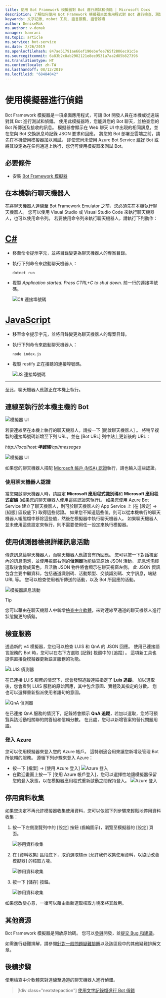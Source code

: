 ```yaml
---
title: 使用 Bot Framework 模擬器對 Bot 進行測試和偵錯 | Microsoft Docs
description: 了解如何使用 Bot Framework 模擬器桌面應用程式對 Bot 進行檢查、測試和偵錯。
keywords: 文字記錄, msbot 工具, 語言服務, 語音辨識
author: DeniseMak
ms.author: v-demak
manager: kamrani
ms.topic: article
ms.service: bot-service
ms.date: 2/26/2019
ms.openlocfilehash: 847ae51791ae66ef190ebefee765f2806ec91c5e
ms.sourcegitcommit: 6a83b2c8ab2902121e8ee9531a7aa2d85b827396
ms.translationtype: HT
ms.contentlocale: zh-TW
ms.lasthandoff: 08/12/2019
ms.locfileid: "68484042"
---
```

# <a name="debug-with-the-emulator"></a>使用模擬器進行偵錯

Bot Framework 模擬器是一項桌面應用程式，可讓 Bot 開發人員在本機或從遠端對其 Bot 進行測試和偵錯。 使用此模擬器時，您能與您的 Bot 聊天，並檢查您的 Bot 所傳送及接收的訊息。 模擬器會顯示在 Web 聊天 UI 中出現的相同訊息，並在您與 Bot 交換訊息時記錄 JSON 要求和回應。 將您的 Bot 部署至雲端之前，請先在本機使用模擬器加以測試。 即使您尚未使用 Azure Bot Service [建好](./bot-service-quickstart.md) Bot 或將其設定為在任何通道上執行，您仍可使用模擬器來測試 Bot。

## <a name="prerequisites"></a>必要條件
- 安裝 [Bot Framework 模擬器](https://aka.ms/Emulator-wiki-getting-started)

## <a name="run-a-bot-locally"></a>在本機執行聊天機器人
在將聊天機器人連線至 Bot Framework Emulator 之前，您必須先在本機執行聊天機器人。 您可以使用 Visual Studio 或 Visual Studio Code 來執行聊天機器人，也可以使用命令列。 若要使用命令列來執行聊天機器人，請執行下列動作：


# <a name="ctabcsharp"></a>[C#](#tab/csharp)

* 移至命令提示字元，並將目錄變更為聊天機器人的專案目錄。
* 執行下列命令來啟動聊天機器人： 
    ```
    dotnet run
    ```
* 複製 *Application started. Press CTRL+C to shut down.* 前一行的連接埠號碼。

    ![C# 連接埠號碼](media/bot-service-debug-emulator/csharp_port_number.png)


# <a name="javascripttabjavascript"></a>[JavaScript](#tab/javascript)

* 移至命令提示字元，並將目錄變更為聊天機器人的專案目錄。
* 執行下列命令來啟動聊天機器人：
    ```
    node index.js
    ```
* 複製 restify 正在接聽的連接埠號碼。

    ![JS 連接埠號碼](media/bot-service-debug-emulator/js_port_number.png)
---

至此，聊天機器人應該正在本機上執行。 


## <a name="connect-to-a-bot-running-on-localhost"></a>連線至執行於本機主機的 Bot

![模擬器 UI](media/emulator-v4/emulator-welcome.png)

若要連線至在本機上執行的聊天機器人，請按一下 [開啟聊天機器人]  。 將稍早複製的連接埠號碼新增至下列 URL，並在 [Bot URL] 列中貼上更新後的 URL：

*http://localhost:**埠號碼**/api/messages*

![模擬器 UI](media/bot-service-debug-emulator/open_bot_emulator.png)

如果您的聊天機器人搭配 [Microsoft 帳戶 (MSA) 認證](#use-bot-credentials)執行，請也輸入這些認證。


### <a name="use-bot-credentials"></a>使用聊天機器人認證

當您開啟聊天機器人時，請設定 **Microsoft 應用程式識別碼**和 **Microsoft 應用程式密碼** (如果您的聊天機器人使用這些認證來執行)。 如果您使用 Azure Bot Service 建立了聊天機器人，則可於聊天機器人的 App Service 上 (在 [設定] -> [組態]  區段底下) 取得這些認證。 如果您不知道這些值，則可以從本機執行的聊天機器人組態檔中移除這些值，然後在模擬器中執行聊天機器人。 如果聊天機器人並未使用這些設定來執行，則不需要使用任一設定來執行模擬器。 

## <a name="view-detailed-message-activity-with-the-inspector"></a>使用偵測器檢視詳細訊息活動

傳送訊息給聊天機器人，而聊天機器人應該會有所回應。 您可以按一下對話視窗內的訊息泡泡，並使用視窗右側的**偵測器**功能檢查原始 JSON 活動。 訊息泡泡經選取後會變成黃色，且活動 JSON 物件將會顯示在聊天視窗左側。 此 JSON 資訊包含主要中繼資料，包括通道識別碼、活動類型、交談識別碼、文字訊息，端點 URL 等。 您可以檢查使用者所傳送的活動，以及 Bot 所回應的活動。

![模擬器訊息活動](media/emulator-v4/emulator-view-message-activity-03.png)

> [!TIP]
> 您可以藉由在聊天機器人中新增[檢查中介軟體](bot-service-debug-inspection-middleware.md)，來對連線至通道的聊天機器人進行狀態變更的偵錯。

<!--
## Save and load conversations with bot transcripts

Activities in the emulator can be saved as transcripts. From an open live chat window, select **Save Transcript As** to the transcript file. The **Start Over** button can be used any time to clear a conversation and restart a connection to the bot.  

![Emulator save transcripts](media/emulator-v4/emulator-save-transcript.png)

To load transcripts, simply select **File > Open Transcript File** and select the transcript. A new Transcript window will open and render the message activity to the output window. 

![Emulator load transcripts](media/emulator-v4/emulator-load-transcript.png)
--->
<!---
## Add services 

You can easily add a LUIS app, QnA knowledge base, or dispatch model to your bot directly from the emulator. When the bot is loaded, select the services button on the far left of the emulator window. You will see options under the **Services** menu to add LUIS, QnA Maker, and Dispatch. 

To add a service app, simply click on the **+** button and select the service you want to add. You will be prompted to sign in to the Azure portal to add the service to the bot file, and connect the service to your bot application. 

> [!IMPORTANT]
> Adding services only works if you're using a `.bot` configuration file. Services will need to be added independently. For details on that, see [Manage bot resources](v4sdk/bot-file-basics.md) or the individual how to articles for the service you're trying to add.
>
> If you are not using a `.bot` file, the left pane won't have your services listed (even if your bot uses services) and will display *Services not available*.

![LUIS connect](media/emulator-v4/emulator-connect-luis-btn.png)

When either service is connected, you can go back to a live chat window and verify that your services are connected and working. 

![QnA connected](media/emulator-v4/emulator-view-message-activity.png)

--->

## <a name="inspect-services"></a>檢查服務

透過新的 v4 模擬器，您也可以檢查 LUIS 和 QnA 的 JSON 回應。 使用已連接語言服務的 Bot 時，您可以在右下方選取 [記錄] 視窗中的 [追蹤]  。 這項新工具也提供直接從模擬器更新語言服務的功能。 

![LUIS 偵測器](media/emulator-v4/emulator-luis-inspector.png)

在已連接 LUIS 服務的情況下，您會發現追蹤連結指定了 **Luis 追蹤**。 加以選取後，您會看到 LUIS 服務的原始回應，其中包含意圖、實體及其指定的分數。 您也可以選擇重新指派使用者語句的意圖。 

![QnA 偵測器](media/emulator-v4/emulator-qna-inspector.png)

在已連接 QnA 服務的情況下，記錄將會顯示 **QnA 追蹤**，若加以選取，您將可預覽與該活動相關聯的問答組和信賴分數。 在此處，您可以新增答案的替代問題用語。

<!--## Configure ngrok

If you are using Windows and you are running the Bot Framework Emulator behind a firewall or other network boundary and want to connect to a bot that is hosted remotely, you must install and configure **ngrok** tunneling software. The Bot Framework Emulator integrates tightly with ngrok tunnelling software (developed by [inconshreveable][inconshreveable]), and can launch it automatically when it is needed.

Open the **Emulator Settings**, enter the path to ngrok, select whether or not to bypass ngrok for local addresses, and click **Save**.

![ngrok path](media/emulator-v4/emulator-ngrok-path.png)
-->

<!---## Login to Azure

You can use Emulator to login in to your Azure account. This is particularly helpful for you to add and manage services your bot depends on. 
See [above](#add-services) to learn more about services you can manage using the Emulator.
-->

### <a name="login-to-azure"></a>登入 Azure
您可以使用模擬器來登入您的 Azure 帳戶。 這特別適合用來讓您新增及管理 Bot 所依賴的服務。 遵循下列步驟來登入 Azure：
- 按一下 [檔案] -> [使用 Azure 登入] ![Azure 登入](media/emulator-v4/emulator-azure-login.png)
- 在歡迎畫面上按一下 [使用 Azure 帳戶登入]，您可以選擇性地讓模擬器保留您的登入狀態，以在模擬器應用程式重新啟動之間保持登入。
![Azure 登入](media/emulator-v4/emulator-azure-login-success.png)

## <a name="disabling-data-collection"></a>停用資料收集

如果您決定不再允許模擬器收集使用資料，您可以依照下列步驟來輕鬆地停用資料收集：

1. 按一下左側瀏覽列中的 [設定] 按鈕 (齒輪圖示)，瀏覽至模擬器的 [設定] 頁面。

    ![停用資料收集](media/emulator-v4/emulator-disable-data-1.png)

2. 在 [資料收集]  區段底下，取消選取標示 [允許我們收集使用資料，以協助改善模擬器]  的核取方塊。

    ![停用資料收集](media/emulator-v4/emulator-disable-data-2.png)

3. 按一下 [儲存] 按鈕。

    ![停用資料收集](media/emulator-v4/emulator-disable-data-3.png)
    
如果您改變心意，一律可以藉由重新選取核取方塊來將其啟用。

## <a name="additional-resources"></a>其他資源

Bot Framework 模擬器是開放原始碼。 您可以[參與][EmulatorGithubContribute]開發，並[提交 Bug 和建議][EmulatorGithubBugs]。

如需進行疑難排解，請參閱[針對一般問題疑難排解](bot-service-troubleshoot-bot-configuration.md)以及該區段中的其他疑難排解文章。

## <a name="next-steps"></a>後續步驟

使用檢查中介軟體來對連線至通道的聊天機器人進行偵錯。

> [!div class="nextstepaction"]
> [使用文字記錄檔進行 Bot 偵錯](bot-service-debug-inspection-middleware.md)

<!--
Saving a conversation to a transcript file allows you to quickly draft and replay a certain set of interactions for debugging.

> [!div class="nextstepaction"]
> [Debug your bot using transcript files](~/v4sdk/bot-builder-debug-transcript.md)
-->

<!-- Footnote-style URLs -->

[EmulatorGithubContribute]: https://github.com/Microsoft/BotFramework-Emulator/wiki/How-to-Contribute
[EmulatorGithubBugs]: https://github.com/Microsoft/BotFramework-Emulator/wiki/Submitting-Bugs-%26-Suggestions

[ngrokDownload]: https://ngrok.com/
[inconshreveable]: https://inconshreveable.com/
